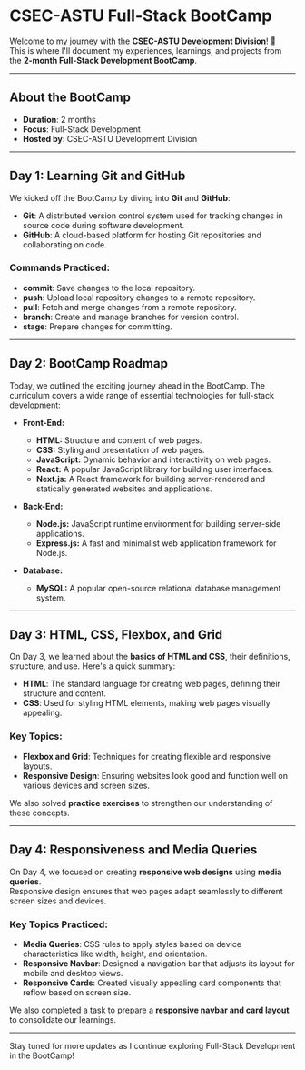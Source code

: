 # CSEC-ASTU Full-Stack BootCamp

Welcome to my journey with the **CSEC-ASTU Development Division**! 🎉  
This is where I'll document my experiences, learnings, and projects from the **2-month Full-Stack Development BootCamp**.

---

## About the BootCamp

- **Duration**: 2 months  
- **Focus**: Full-Stack Development  
- **Hosted by**: CSEC-ASTU Development Division  

---

## Day 1: Learning Git and GitHub

We kicked off the BootCamp by diving into **Git** and **GitHub**:  
- **Git**: A distributed version control system used for tracking changes in source code during software development.  
- **GitHub**: A cloud-based platform for hosting Git repositories and collaborating on code.

### Commands Practiced:
- **commit**: Save changes to the local repository.  
- **push**: Upload local repository changes to a remote repository.  
- **pull**: Fetch and merge changes from a remote repository.  
- **branch**: Create and manage branches for version control.  
- **stage**: Prepare changes for committing.

---

## Day 2: BootCamp Roadmap

Today, we outlined the exciting journey ahead in the BootCamp. The curriculum covers a wide range of essential technologies for full-stack development:

* **Front-End:**
    * **HTML:** Structure and content of web pages.
    * **CSS:** Styling and presentation of web pages.
    * **JavaScript:** Dynamic behavior and interactivity on web pages.
    * **React:** A popular JavaScript library for building user interfaces.
    * **Next.js:** A React framework for building server-rendered and statically generated websites and applications.

* **Back-End:**
    * **Node.js:** JavaScript runtime environment for building server-side applications.
    * **Express.js:** A fast and minimalist web application framework for Node.js.

* **Database:**
    * **MySQL:** A popular open-source relational database management system.

---

## Day 3: HTML, CSS, Flexbox, and Grid

On Day 3, we learned about the **basics of HTML and CSS**, their definitions, structure, and use. Here's a quick summary:  
- **HTML**: The standard language for creating web pages, defining their structure and content.  
- **CSS**: Used for styling HTML elements, making web pages visually appealing.  

### Key Topics:
- **Flexbox and Grid**: Techniques for creating flexible and responsive layouts.  
- **Responsive Design**: Ensuring websites look good and function well on various devices and screen sizes.

We also solved **practice exercises** to strengthen our understanding of these concepts.  

---

## Day 4: Responsiveness and Media Queries

On Day 4, we focused on creating **responsive web designs** using **media queries**.  
Responsive design ensures that web pages adapt seamlessly to different screen sizes and devices.

### Key Topics Practiced:
- **Media Queries**: CSS rules to apply styles based on device characteristics like width, height, and orientation.  
- **Responsive Navbar**: Designed a navigation bar that adjusts its layout for mobile and desktop views.  
- **Responsive Cards**: Created visually appealing card components that reflow based on screen size.  

We also completed a task to prepare a **responsive navbar and card layout** to consolidate our learnings.

---

Stay tuned for more updates as I continue exploring Full-Stack Development in the BootCamp!
